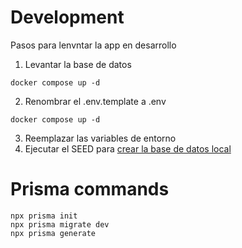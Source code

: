 # Development
Pasos para lenvntar la app en desarrollo

1. Levantar la base de datos
```
docker compose up -d
```

2. Renombrar el .env.template a .env
```
docker compose up -d
```

3. Reemplazar las variables de entorno
4. Ejecutar el SEED para [crear la base de datos local](localhost:3000/api/seed)

# Prisma commands
```
npx prisma init
npx prisma migrate dev
npx prisma generate
```
